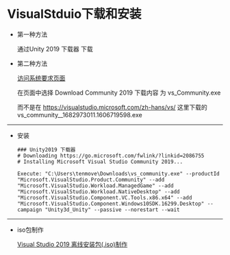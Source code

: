 # VisualStduio下载和安装

* 第一种方法

  通过Unity 2019 下载器 下载

* 第二种方法

  [访问系统要求页面](https://docs.microsoft.com/zh-cn/visualstudio/releases/2019/system-requirements)

  在页面中选择 Download Community 2019 
  下载内容 为 vs_Community.exe

  

  而不是在 https://visualstudio.microsoft.com/zh-hans/vs/ 这里下载的
  vs_community__1682973011.1606719598.exe



---



* 安装

  ``` pow
  ### Unity2019 下载器
  # Downloading https://go.microsoft.com/fwlink/?linkid=2086755
  # Installing Microsoft Visual Studio Community 2019...
  
  Execute: "C:\Users\tenmove\Downloads\vs_community.exe" --productId "Microsoft.VisualStudio.Product.Community" --add "Microsoft.VisualStudio.Workload.ManagedGame" --add "Microsoft.VisualStudio.Workload.NativeDesktop" --add "Microsoft.VisualStudio.Component.VC.Tools.x86.x64" --add "Microsoft.VisualStudio.Component.Windows10SDK.16299.Desktop" --campaign "Unity3d_Unity" --passive --norestart --wait
  
  ```

  

---



* iso包制作

  [Visual Studio 2019 离线安装包(.iso)制作](https://www.jianshu.com/p/16d064a9fbdc)